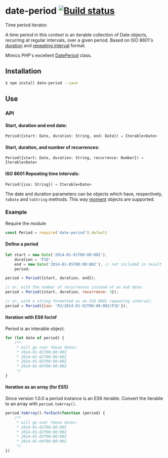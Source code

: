 date-period [![Build status](https://api.travis-ci.org/smhg/date-period.png)](https://travis-ci.org/smhg/date-period)
======
Time period iterator.

A time period in this context is an iterable collection of Date objects, recurring at regular intervals, over a given period. Based on ISO 8601's [duration](https://en.wikipedia.org/wiki/ISO_8601#Durations) and [repeating interval](https://en.wikipedia.org/wiki/ISO_8601#Repeating_intervals) format.

Mimics PHP's excellent [DatePeriod](http://www.php.net/manual/en/class.dateperiod.php) class.

## Installation
```bash
$ npm install date-period --save
```

## Use

### API

#### Start, duration and end date: 

`Period({start: Date, duration: String, end: Date}) ⇒ Iterable<Date>`

#### Start, duration, and number of recurrences:

`Period({start: Date, duration: String, recurrence: Number}) ⇒ Iterable<Date>`

#### ISO 8601 Repeating time intervals:

`Period({iso: String}) ⇒ Iterable<Date>`

The date and duration parameters can be objects which have, respectively, `toDate` and `toString` methods. This way [moment](http://momentjs.com) objects are supported.

### Example

Require the module

```javascript
const Period = require('date-period').default
```

#### Define a period

```javascript
let start = new Date('2014-01-01T00:00:00Z'),
	duration = 'P1D',
	end = new Date('2014-01-05T00:00:00Z'), // not included in result
	period;

period = Period({start, duration, end});

// or, with the number of recurrences instead of an end date:
period = Period({start, duration, recurrence: 3});

// or, with a string formatted as an ISO 8601 repeating interval:
period = Period({iso: 'R3/2014-01-01T00:00:00Z/P1D'});
```

#### Iteration with ES6 for/of

Period is an interable object.

```javascript
for (let date of period) {
	/**
	 * will go over these dates:
	 * 2014-01-01T00:00:00Z
	 * 2014-01-02T00:00:00Z
	 * 2014-01-03T00:00:00Z
	 * 2014-01-04T00:00:00Z
	 */
}
```

#### Iteration as an array (for ES5)

Since version 1.0.0 a period instance is an ES6 iterable. Convert the iterable to an array with `period.toArray()`.

```javascript
period.toArray().forEach(function (period) {
	/**
	 * will go over these dates:
	 * 2014-01-01T00:00:00Z
	 * 2014-01-02T00:00:00Z
	 * 2014-01-03T00:00:00Z
	 * 2014-01-04T00:00:00Z
	 */
})
```

